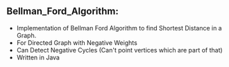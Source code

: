 ## Bellman_Ford_Algorithm:

- Implementation of Bellman Ford Algorithm to find Shortest Distance in a Graph.
- For Directed Graph with Negative Weights
- Can Detect Negative Cycles (Can't point vertices which are part of that)
- Written in Java
